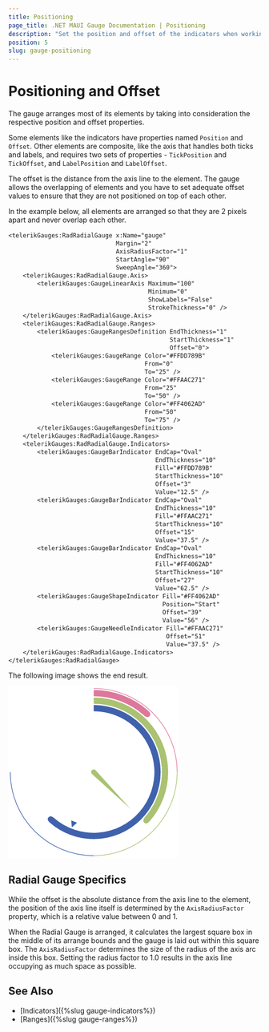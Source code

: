 ```yaml
---
title: Positioning
page_title: .NET MAUI Gauge Documentation | Positioning
description: "Set the position and offset of the indicators when working with the Telerik Gauge for .NET MAUI control and learn what the Radial Gauge specifics are."
position: 5
slug: gauge-positioning
---
```


# Positioning and Offset

The gauge arranges most of its elements by taking into consideration the respective position and offset properties.

Some elements like the indicators have properties named `Position` and `Offset`. Other elements are composite, like the axis that handles both ticks and labels, and requires two sets of properties - `TickPosition` and `TickOffset`, and `LabelPosition` and `LabelOffset`.

The offset is the distance from the axis line to the element. The gauge allows the overlapping of elements and you have to set adequate offset values to ensure that they are not positioned on top of each other.

In the example below, all elements are arranged so that they are 2 pixels apart and never overlap each other.

```XAML
<telerikGauges:RadRadialGauge x:Name="gauge"
                              Margin="2"
                              AxisRadiusFactor="1"
                              StartAngle="90"
                              SweepAngle="360">
    <telerikGauges:RadRadialGauge.Axis>
        <telerikGauges:GaugeLinearAxis Maximum="100"
                                       Minimum="0"
                                       ShowLabels="False"
                                       StrokeThickness="0" />
    </telerikGauges:RadRadialGauge.Axis>
    <telerikGauges:RadRadialGauge.Ranges>
        <telerikGauges:GaugeRangesDefinition EndThickness="1"
                                             StartThickness="1"
                                             Offset="0">
            <telerikGauges:GaugeRange Color="#FFDD789B"
                                      From="0"
                                      To="25" />
            <telerikGauges:GaugeRange Color="#FFAAC271"
                                      From="25"
                                      To="50" />
            <telerikGauges:GaugeRange Color="#FF4062AD"
                                      From="50"
                                      To="75" />
        </telerikGauges:GaugeRangesDefinition>
    </telerikGauges:RadRadialGauge.Ranges>
    <telerikGauges:RadRadialGauge.Indicators>
        <telerikGauges:GaugeBarIndicator EndCap="Oval"
                                         EndThickness="10"
                                         Fill="#FFDD789B"
                                         StartThickness="10"
                                         Offset="3"
                                         Value="12.5" />
        <telerikGauges:GaugeBarIndicator EndCap="Oval"
                                         EndThickness="10"
                                         Fill="#FFAAC271"
                                         StartThickness="10"
                                         Offset="15"
                                         Value="37.5" />
        <telerikGauges:GaugeBarIndicator EndCap="Oval"
                                         EndThickness="10"
                                         Fill="#FF4062AD"
                                         StartThickness="10"
                                         Offset="27"
                                         Value="62.5" />
        <telerikGauges:GaugeShapeIndicator Fill="#FF4062AD"
                                           Position="Start"
                                           Offset="39"
                                           Value="56" />
        <telerikGauges:GaugeNeedleIndicator Fill="#FFAAC271"
                                            Offset="51"
                                            Value="37.5" />
    </telerikGauges:RadRadialGauge.Indicators>
</telerikGauges:RadRadialGauge>
```


The following image shows the end result.

![Gauge example](images/gauge-positioning.png)

## Radial Gauge Specifics

While the offset is the absolute distance from the axis line to the element, the position of the axis line itself is determined by the `AxisRadiusFactor` property, which is a relative value between 0 and 1.

When the Radial Gauge is arranged, it calculates the largest square box in the middle of its arrange bounds and the gauge is laid out within this square box. The `AxisRadiusFactor` determines the size of the radius of the axis arc inside this box. Setting the radius factor to 1.0 results in the axis line occupying as much space as possible.

## See Also

- [Indicators]({%slug gauge-indicators%})
- [Ranges]({%slug gauge-ranges%})
